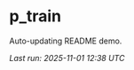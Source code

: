 # p_train

Auto-updating README demo.

<!--START_SECTION:status-->
_Last run: 2025-11-01 12:38 UTC_
<!--END_SECTION:status-->















































































































































































































































































































































































































































































































































































































































































































































































































































































































































































































































































































































































































































































































































































































































































































































































































































































































